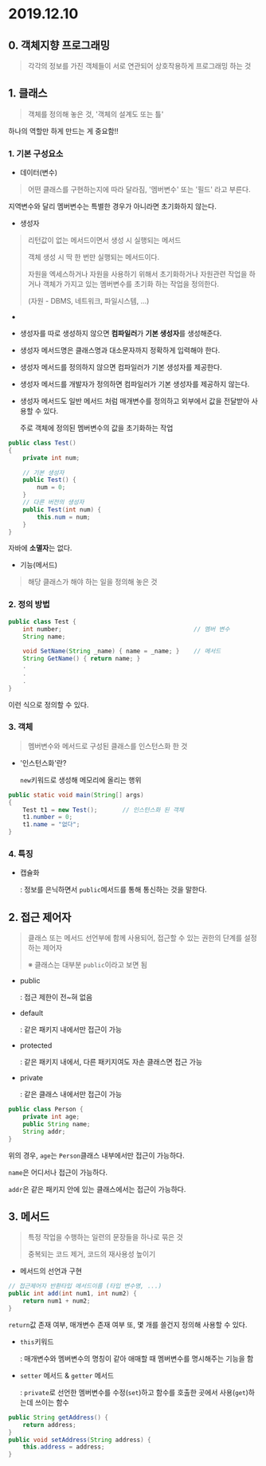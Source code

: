 # 2019.12.10

## 0. 객체지향 프로그래밍

> 각각의 정보를 가진 객체들이 서로 연관되어 상호작용하게 프로그래밍 하는 것

## 1. 클래스

> 객체를 정의해 놓은 것, '객체의 설계도 또는 틀' 

하나의 역할만 하게 만드는 게 중요함!!

### 1. 기본 구성요소

* 데이터(변수) 

> 어떤 클래스를 구현하는지에 따라 달라짐, '멤버변수' 또는 '필드' 라고 부른다.

지역변수와 달리 멤버변수는 특별한 경우가 아니라면 초기화하지 않는다.

* 생성자

> 리턴값이 없는 메서드이면서 생성 시 실행되는 메서드
>
> 객체 생성 시 딱 한 번만 실행되는 메서드이다.
>
> 자원을 엑세스하거나 자원을 사용하기 위해서 초기화하거나 자원관련 작업을 하거나 객체가 가지고 있는 멤버변수를 초기화 하는 작업을 정의한다.
>
> (자원 - DBMS, 네트워크, 파일시스템, ...)

- 

  - 생성자를 따로 생성하지 않으면 **컴파일러**가 **기본 생성자**를 생성해준다.

  - 생성자 메서드명은 클래스명과 대소문자까지 정확하게 입력해야 한다.

  - 생성자 메서드를 정의하지 않으면 컴파일러가 기본 생성자를 제공한다.

  - 생성자 메서드를 개발자가 정의하면 컴파일러가 기본 생성자를 제공하지 않는다.

  - 생성자 메서드도 일반 메서드 처럼 매개변수를 정의하고 외부에서 값을 전달받아 사용할 수 있다. 

    주로 객체에 정의된 멤버변수의 값을 초기화하는 작업

```java
public class Test() 
{
    private int num;
    
    // 기본 생성자
    public Test() {
        num = 0;
    }
    // 다른 버전의 생성자
    public Test(int num) {
        this.num = num;
    }
}
```

자바에 **소멸자**는 없다.

* 기능(메서드) 

> 해당 클래스가 해야 하는 일을 정의해 놓은 것

### 2. 정의 방법

```java
public class Test {
    int number;										// 멤버 변수
    String name;
    
    void SetName(String _name) { name = _name; }	// 메서드
    String GetName() { return name; }
    .
    .
    .
}
```

이런 식으로 정의할 수 있다.

### 3. 객체

> 멤버변수와 메서드로 구성된 클래스를 인스턴스화 한 것

* '인스턴스화'란?

  `new`키워드로 생성해 메모리에 올리는 행위

```java
public static void main(String[] args)
{
    Test t1 = new Test();		// 인스턴스화 된 객체
    t1.number = 0;
    t1.name = "없다";
}
```

### 4. 특징

* 캡슐화

  : 정보를 은닉하면서 `public`메서드를 통해 통신하는 것을 말한다.

## 2. 접근 제어자

> 클래스 또는 메서드 선언부에 함께 사용되어, 접근할 수 있는 권한의 단계를 설정하는 제어자
>
> ※ 클래스는 대부분 `public`이라고 보면 됨

* public

  : 접근 제한이 전~혀 없음

* default

  : 같은 패키지 내에서만 접근이 가능

* protected

  : 같은 패키지 내에서, 다른 패키지여도 자손 클래스면 접근 가능

* private

  : 같은 클래스 내에서만 접근이 가능

```java
public class Person {
    private int age;
    public String name;
    String addr;
}
```

위의 경우, `age`는 `Person`클래스 내부에서만 접근이 가능하다.

`name`은 어디서나 접근이 가능하다.

`addr`은 같은 패키지 안에 있는 클래스에서는 접근이 가능하다.

## 3. 메서드

> 특정 작업을 수행하는 일련의 문장들을 하나로 묶은 것
>
> 중복되는 코드 제거, 코드의 재사용성 높이기

* 메서드의 선언과 구현

```java
// 접근제어자 반환타입 메서드이름 (타입 변수명, ...)
public int add(int num1, int num2) {
	return num1 + num2;
}
```

`return`값 존재 여부, 매개변수 존재 여부 또, 몇 개를 쓸건지 정의해 사용할 수 있다.

* `this`키워드

  : 매개변수와 멤버변수의 명칭이 같아 애매할 때 멤버변수를 명시해주는 기능을 함

* `setter` 메서드 & `getter` 메서드

  : `private`로 선언한 멤버변수를 수정(`set`)하고 함수를 호출한 곳에서 사용(`get`)하는데 쓰이는 함수

```java
public String getAddress() {
	return address;
}
public void setAddress(String address) {
	this.address = address;
}
```

